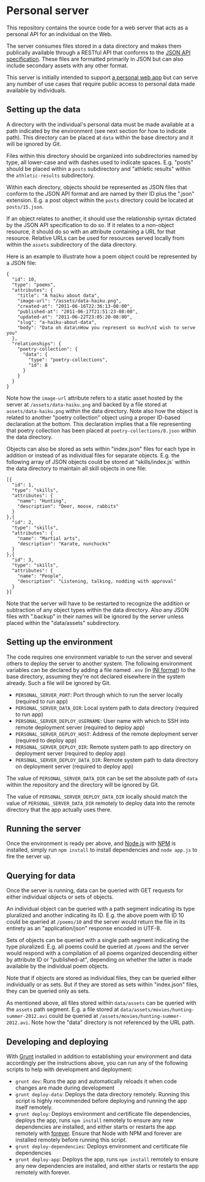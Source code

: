 # Personal server

This repository contains the source code for a web server that acts as a personal API for an individual on the Web.

The server consumes files stored in a data directory and makes them publically available through a RESTful API that conforms to the [JSON API specification](http://jsonapi.org/). These files are formatted primarily in JSON but can also include secondary assets with any other format.

This server is initially intended to support [a personal web app](https://github.com/asheville/personal-web) but can serve any number of use cases that require public access to personal data made available by individuals.

## Setting up the data

A directory with the individual's personal data must be made available at a path indicated by the environment (see next section for how to indicate path). This directory can be placed at `data` within the base directory and it will be ignored by Git. 

Files within this directory should be organized into subdirectories named by type, all lower-case and with dashes used to indicate spaces. E.g. "posts" should be placed within a `posts` subdirectory and "athletic results" within the `athletic-results` subdirectory.

Within each directory, objects should be represented as JSON files that conform to the JSON API format and are named by their ID plus the ".json" extension. E.g. a post object within the `posts` directory could be located at `posts/15.json`.

If an object relates to another, it should use the relationship syntax dictated by the JSON API specification to do so. If it relates to a non-object resource, it should do so with an attribute containing a URL for that resource. Relative URLs can be used for resources served locally from within the `assets` subdirectory of the data directory.

Here is an example to illustrate how a poem object could be represented by a JSON file:

```
{
  "id": 10,
  "type": "poems",
  "attributes": {
    "title": "A haiku about data",
    "image-url": "/assets/data-haiku.png",
    "created-at": "2011-06-16T22:36:13-08:00",
    "published-at": "2011-06-17T21:51:23-08:00",
    "updated-at": "2011-06-22T23:05:20-08:00",
    "slug": "a-haiku-about-data",
    "body": "Data oh data\nHow you represent so much\nI wish to serve you"
  },
  "relationships": {
    "poetry-collection": {
      "data": {
        "type": "poetry-collections",
        "id": 8
      }
    }
  }
}
```

Note how the `image-url` attribute refers to a static asset hosted by the server at `/assets/data-haiku.png` and backed by a file stored at `assets/data-haiku.png` within the data directory. Note also how the object is related to another "poetry collection" object using a proper ID-based declaration at the bottom. This declaration implies that a file representing that poetry collection has been placed at `poetry-collections/8.json`  within the data directory.

Objects can also be stored as sets within "index.json" files for each type in addition or instead of as individual files for separate objects. E.g. the following array of JSON objects could be stored at "skills/index.js` within the data directory to maintain all skill objects in one file:

```
[{
  "id": 1,
  "type": "skills",
  "attributes": {
    "name": "Hunting",
    "description": "Deer, moose, rabbits"
  }
},{
  "id": 2,
  "type": "skills",
  "attributes": {
    "name": "Martial arts",
    "description": "Karate, nunchucks"
  }
},{
  "id": 3,
  "type": "skills",
  "attributes": {
    "name": "People",
    "description": "Listening, talking, nodding with approval"
  }
}]
```

Note that the server will have to be restarted to recognize the addition or subtraction of any object types within the data directory. Also any JSON files with ".backup" in their names will be ignored by the server unless placed within the "data/assets" subdirectory.

## Setting up the environment

The code requires one environment variable to run the server and several others to deploy the server to another system. The following environment variables can be declared by adding a file named `.env` (in [INI format](https://en.wikipedia.org/wiki/INI_file)) to the base directory, assuming they're not declared elsewhere in the system already. Such a file will be ignored by Git.

- `PERSONAL_SERVER_PORT`: Port through which to run the server locally (required to run app)
- `PERSONAL_SERVER_DATA_DIR`: Local system path to data directory (required to run app)
- `PERSONAL_SERVER_DEPLOY_USERNAME`: User name with which to SSH into remote deployment server (required to deploy app)
- `PERSONAL_SERVER_DEPLOY_HOST`: Address of the remote deployment server (required to deploy app)
- `PERSONAL_SERVER_DEPLOY_DIR`: Remote system path to app directory on deployment server (required to deploy app)
- `PERSONAL_SERVER_DEPLOY_DATA_DIR`: Remote system path to data directory on deployment server (required to deploy app)

The value of `PERSONAL_SERVER_DATA_DIR` can be set the absolute path of `data` within the repository and the directory will be ignored by Git.

The value of `PERSONAL_SERVER_DEPLOY_DATA_DIR` locally should match the value of `PERSONAL_SERVER_DATA_DIR` remotely to deploy data into the remote directory that the app actually uses there.

## Running the server

Once the environment is ready per above, and [Node.js](http://nodejs.org/) with [NPM](https://www.npmjs.com/) is installed, simply run `npm install` to install dependencies and `node app.js` to fire the server up.

## Querying for data

Once the server is running, data can be queried with GET requests for either individual objects or sets of objects.

An individual object can be queried with a path segment indicating its type pluralized and another indicating its ID. E.g. the above poem with ID 10 could be queried at `/poems/10` and the server would return the file in its entirety as an "application/json" response encoded in UTF-8.

Sets of objects can be queried with a single path segment indicating the type pluralized. E.g. all poems could be queried at `/poems` and the server would respond with a compilation of all poems organized descending either by attribute ID or "published-at", depending on whether the latter is made available by the individual poem objects.

Note that if objects are stored as individual files, they can be queried either individually or as sets. But if they are stored as sets within "index.json" files, they can be queried only as sets.

As mentioned above, all files stored within `data/assets` can be queried with the `assets` path segment. E.g. a file stored at `data/assets/movies/hunting-summer-2012.avi` could be queried at `/assets/movies/hunting-summer-2012.avi`. Note how the "data" directory is not referenced by the URL path.

## Developing and deploying

With [Grunt](gruntjs.com) installed in addition to establishing your environment and data accordingly per the instructions above, you can run any of the following scripts to help with development and deployment:

- `grunt dev`: Runs the app and automatically reloads it when code changes are made during development
- `grunt deploy-data`: Deploys the data directory remotely. Running this script is highly recommended before deploying and running the app itself remotely.
- `grunt deploy`: Deploys environment and certificate file dependencies, deploys the app, runs `npm install` remotely to ensure any new dependencies are installed, and either starts or restarts the app remotely with [forever](https://github.com/foreverjs/forever). Ensure that Node with NPM and forever are installed remotely before running this script.
- `grunt deploy-dependencies`: Deploys environment and certificate file dependencies
- `grunt deploy-app`: Deploys the app, runs `npm install` remotely to ensure any new dependencies are installed, and either starts or restarts the app remotely with forever.